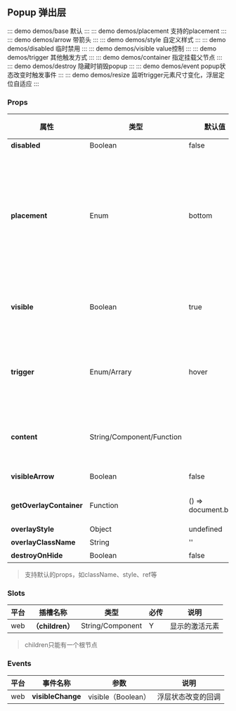 ## Popup 弹出层

::: demo demos/base 默认
:::
::: demo demos/placement 支持的placement
:::
::: demo demos/arrow 带箭头
:::
::: demo demos/style 自定义样式
:::
::: demo demos/disabled 临时禁用
:::
::: demo demos/visible value控制
:::
::: demo demos/trigger 其他触发方式
:::
::: demo demos/container 指定挂载父节点
:::
::: demo demos/destroy 隐藏时销毁popup
:::
::: demo demos/event popup状态改变时触发事件
:::
::: demo demos/resize 监听trigger元素尺寸变化，浮层定位自适应
:::

### Props

| 属性 | 类型| 默认值| 必传| 说明|
|-----|-----|-----|-----|-----|
|**disabled** |Boolean | false| N|是否禁用 |
|**placement** |Enum | bottom| N| 浮层出现位置，可选值为top、left、right、bottom、topLeft、topRight、bottomLeft、bottomRight、leftTop、leftBottom、rightTop、rightBottom|
|**visible** | Boolean| true| N| 用于控制弹框是否显示（结合事件 visibleChange，形成 v-model）|
|**trigger** |Enum/Arrary | hover| N| 触发方式，可选值hover、click、focus、contextMenu、manual（manual外其他值可以组合）|
|**content** |String/Component/Function | | Y| 弹层显示的内容（组件内部可以实现title等，由select组件考虑虚拟滚动）|
|**visibleArrow** | Boolean| false| N|浮层是否显示箭头 |
|**getOverlayContainer** |Function |() => document.body| N|浮层渲染父节点，默认渲染到 body 上 |
|**overlayStyle** |Object | undefined|N |浮层样式 |
|**overlayClassName** |String |'' |N |浮层类名 |
|**destroyOnHide**|Boolean |false |N |隐藏时销毁浮层 |

> 支持默认的props，如className、style、ref等

### Slots

| 平台| 插槽名称| 类型| 必传 | 说明 |
|-----|-----|-----|-----|-----|
| web|**（children）** | String/Component|Y|显示的激活元素 |

> children只能有一个根节点

### Events

| 平台| 事件名称| 参数| 说明 |
|-----|-----|-----|-----|
| web|**visibleChange** | visible（Boolean）|浮层状态改变的回调 | 
